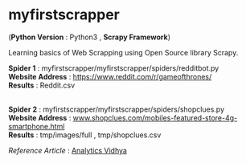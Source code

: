 # myfirstscrapper
(**Python Version** : Python3 , 
**Scrapy Framework**)

Learning basics of Web Scrapping using Open Source library Scrapy. 

**Spider 1** : myfirstscrapper/myfirstscrapper/spiders/redditbot.py</br>
**Website Address** : https://www.reddit.com/r/gameofthrones/ </br>
**Results** : Reddit.csv </br> </br>

**Spider 2** : myfirstscrapper/myfirstscrapper/spiders/shopclues.py </br>
**Website Address** : www.shopclues.com/mobiles-featured-store-4g-smartphone.html  </br>
**Results** : tmp/images/full , tmp/shopclues.csv  </br>


*Reference Article* : [Analytics Vidhya](https://www.analyticsvidhya.com/blog/2017/07/web-scraping-in-python-using-scrapy/)
